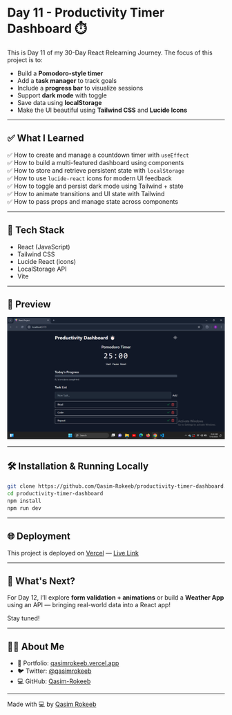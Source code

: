 # Day 11 - Productivity Timer Dashboard ⏱️

This is Day 11 of my 30-Day React Relearning Journey. The focus of this project is to:

- Build a **Pomodoro-style timer**
- Add a **task manager** to track goals
- Include a **progress bar** to visualize sessions
- Support **dark mode** with toggle
- Save data using **localStorage**
- Make the UI beautiful using **Tailwind CSS** and **Lucide Icons**

---

## ✅ What I Learned

✅ How to create and manage a countdown timer with `useEffect`  
✅ How to build a multi-featured dashboard using components  
✅ How to store and retrieve persistent state with `localStorage`  
✅ How to use `lucide-react` icons for modern UI feedback  
✅ How to toggle and persist dark mode using Tailwind + state  
✅ How to animate transitions and UI state with Tailwind  
✅ How to pass props and manage state across components  

---

## 🧠 Tech Stack

- React (JavaScript)
- Tailwind CSS
- Lucide React (icons)
- LocalStorage API
- Vite

---

## 📸 Preview

![App Preview](https://raw.githubusercontent.com/Qasim-Rokeeb/productivity-timer-dashboard/main/screenshot.png)

---

## 🛠️ Installation & Running Locally

```bash
git clone https://github.com/Qasim-Rokeeb/productivity-timer-dashboard.git
cd productivity-timer-dashboard
npm install
npm run dev
```

---

## 🌐 Deployment

This project is deployed on [Vercel](https://vercel.com/) — [Live Link](https://qasimrokeeb-productivity-timer-dashboard.vercel.app/)

---

## 🔮 What's Next?

For Day 12, I’ll explore **form validation + animations** or build a **Weather App** using an API — bringing real-world data into a React app!

Stay tuned!

---

## 🙋‍♂️ About Me

- 🔗 Portfolio: [qasimrokeeb.vercel.app](https://qasimrokeeb.vercel.app)
- 🐦 Twitter: [@qasimrokeeb](https://x.com/qasimrokeeb)
- 💻 GitHub: [Qasim-Rokeeb](https://github.com/Qasim-Rokeeb)

---

Made with 💻 by [Qasim Rokeeb](https://github.com/Qasim-Rokeeb)
